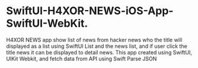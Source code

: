 # SwiftUI-H4XOR-NEWS-iOS-App-SwiftUI-WebKit.
H4XOR NEWS app show list of news from hacker news who the title will displayed as a list using SwiftUI List and the news list, and if user click the title news it can be displayed to detail news. This app created using SwiftUI, UIKit Webkit, and fetch data from API using Swift Parse JSON 
